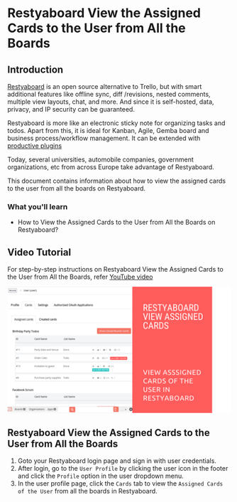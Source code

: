 # Restyaboard View the Assigned Cards to the User from All the Boards

## Introduction

[Restyaboard](https://restya.com/board) is an open source alternative to Trello, but with smart additional features like offline sync, diff /revisions, nested comments, multiple view layouts, chat, and more. And since it is self-hosted, data, privacy, and IP security can be guaranteed.

Restyaboard is more like an electronic sticky note for organizing tasks and todos. Apart from this, it is ideal for Kanban, Agile, Gemba board and business process/workflow management. It can be extended with [productive plugins](https://restya.com/board/apps "productive plugins")

Today, several universities, automobile companies, government organizations, etc from across Europe take advantage of Restyaboard.

This document contains information about how to view the assigned cards to the user from all the boards on Restyaboard.

### What you'll learn

*   How to View the Assigned Cards to the User from All the Boards on Restyaboard?

## Video Tutorial

For step-by-step instructions on Restyaboard View the Assigned Cards to the User from All the Boards, refer [YouTube video](https://www.youtube.com/watch?v=r7njxuihiZ8 "Watch video on Restyaboard View the Assigned Cards to the User from All the Boards")

[![Restyaboard View the Assigned Cards to the User from All the Boards](restyaboard-view-assigned-cards.png)](https://www.youtube.com/watch?v=r7njxuihiZ8 "Watch video on Restyaboard View the Assigned Cards to the User from All the Boards")

## Restyaboard View the Assigned Cards to the User from All the Boards

1.  Goto your Restyaboard login page and sign in with user credentials.
2.  After login, go to the `User Profile` by clicking the user icon in the footer and click the `Profile` option in the user dropdown menu.
3.  In the user profile page, click the `Cards` tab to view the `Assigned Cards of the User` from all the boards in Restyaboard.